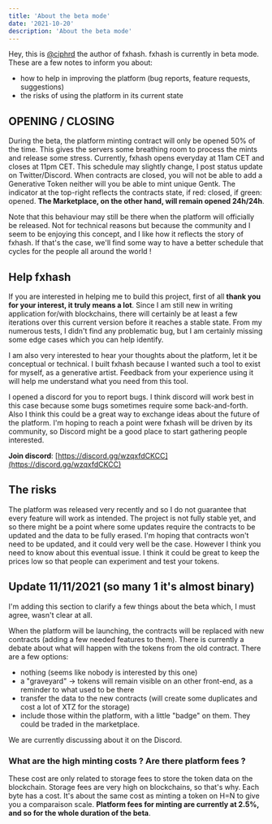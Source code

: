 ```yaml
---
title: 'About the beta mode'
date: '2021-10-20'
description: 'About the beta mode'
---
```



Hey, this is [@ciphrd](https://twitter.com/ciphrd) the author of fxhash. fxhash is currently in beta mode. These are a few notes to inform you about:
 - how to help in improving the platform (bug reports, feature requests, suggestions)
 - the risks of using the platform in its current state


## OPENING / CLOSING

During the beta, the platform minting contract will only be opened 50% of the time. This gives the servers some breathing room to process the mints and release some stress. Currently, fxhash opens everyday at 11am CET and closes at 11pm CET. This schedule may slightly change, I post status update on Twitter/Discord. When contracts are closed, you will not be able to add a Generative Token neither will you be able to mint unique Gentk. The indicator at the top-right reflects the contracts state, if red: closed, if green: opened. **The Marketplace, on the other hand, will remain opened 24h/24h**.

Note that this behaviour may still be there when the platform will officially be released. Not for technical reasons but because the community and I seem to be enjoying this concept, and I like how it reflects the story of fxhash. If that's the case, we'll find some way to have a better schedule that cycles for the people all around the world !


## Help fxhash

If you are interested in helping me to build this project, first of all **thank you for your interest, it truly means a lot**. Since I am still new in writing application for/with blockchains, there will certainly be at least a few iterations over this current version before it reaches a stable state. From my numerous tests, I didn't find any problematic bug, but I am certainly missing some edge cases which you can help identify.

I am also very interested to hear your thoughts about the platform, let it be conceptual or technical. I built fxhash because I wanted such a tool to exist for myself, as a generative artist. Feedback from your experience using it will help me understand what you need from this tool.

I opened a discord for you to report bugs. I think discord will work best in this case because some bugs sometimes require some back-and-forth. Also I think this could be a great way to exchange ideas about the future of the platform. I'm hoping to reach a point were fxhash will be driven by its community, so Discord might be a good place to start gathering people interested.

**Join discord**: [https://discord.gg/wzqxfdCKCC](https://discord.gg/wzqxfdCKCC)


## The risks

The platform was released very recently and so I do not guarantee that every feature will work as intended. The project is not fully stable yet, and so there might be a point where some updates require the contracts to be updated and the data to be fully erased. I'm hoping that contracts won't need to be updated, and it could very well be the case. However I think you need to know about this eventual issue. I think it could be great to keep the prices low so that people can experiment and test your tokens. 


## Update 11/11/2021 (so many 1 it's almost binary)

I'm adding this section to clarify a few things about the beta which, I must agree, wasn't clear at all.

When the platform will be launching, the contracts will be replaced with new contracts (adding a few needed features to them). There is currently a debate about what will happen with the tokens from the old contract. There are a few options:

* nothing (seems like nobody is interested by this one)
* a "graveyard" -> tokens will remain visible on an other front-end, as a reminder to what used to be there
* transfer the data to the new contracts (will create some duplicates and cost a lot of XTZ for the storage)
* include those within the platform, with a little "badge" on them. They could be traded in the marketplace.

We are currently discussing about it on the Discord.


### What are the high minting costs ? Are there platform fees ?

These cost are only related to storage fees to store the token data on the blockchain. Storage fees are very high on blockchains, so that's why. Each byte has a cost. It's about the same cost as minting a token on H=N to give you a comparaison scale. **Platform fees for minting are currently at 2.5%, and so for the whole duration of the beta**.